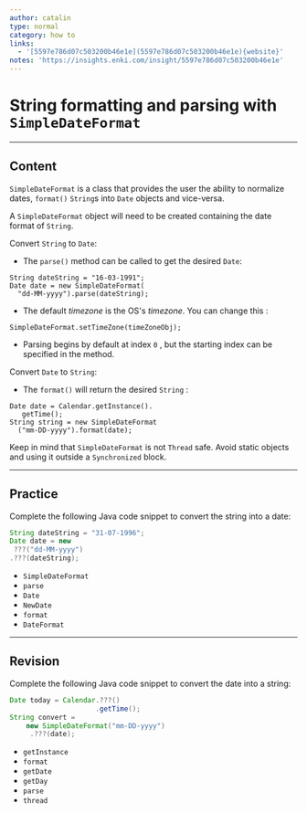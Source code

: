 ```yaml
---
author: catalin
type: normal
category: how to
links:
  - '[5597e786d07c503200b46e1e](5597e786d07c503200b46e1e){website}'
notes: 'https://insights.enki.com/insight/5597e786d07c503200b46e1e'
---
```


# String formatting and parsing with `SimpleDateFormat`


---

## Content

`SimpleDateFormat` is a class that provides the user the ability to normalize dates, `format()` `String`s into `Date` objects and vice-versa.

A `SimpleDateFormat` object  will need  to be created containing the date format of `String`.

Convert `String` to `Date`:

- The `parse()` method can be called to get the desired `Date`:

```plain-text
String dateString = "16-03-1991";
Date date = new SimpleDateFormat(
  "dd-MM-yyyy").parse(dateString);
```

- The default *timezone* is the OS's *timezone*. You can change this :

```plain-text
SimpleDateFormat.setTimeZone(timeZoneObj);
```

- Parsing begins by default at index `0` , but the starting index can be specified in the method.

Convert `Date` to `String`:

- The `format()` will return the desired `String` :

```plain-text
Date date = Calendar.getInstance().
   getTime();        
String string = new SimpleDateFormat
  ("mm-DD-yyyy").format(date);
```

Keep in mind that `SimpleDateFormat` is not `Thread` safe. Avoid static objects and using it outside a `Synchronized` block.


---

## Practice

Complete the following Java code snippet to convert the string into a date:

```java
String dateString = "31-07-1996";
Date date = new 
 ???("dd-MM-yyyy")
.???(dateString);
```

- `SimpleDateFormat`
- `parse`
- `Date`
- `NewDate`
- `format`
- `DateFormat`


---

## Revision

Complete the following Java code snippet to convert the date into a string:

```java
Date today = Calendar.???()
                     .getTime();
String convert =
    new SimpleDateFormat("mm-DD-yyyy")
     .???(date);
```

- `getInstance`
- `format`
- `getDate`
- `getDay`
- `parse`
- `thread`
 

